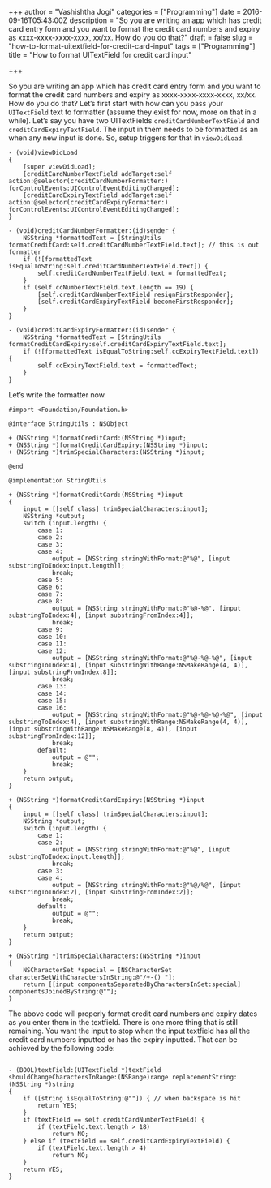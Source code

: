 +++
author = "Vashishtha Jogi"
categories = ["Programming"]
date = 2016-09-16T05:43:00Z
description = "So you are writing an app which has credit card entry form and you want to format the credit card numbers and expiry as xxxx-xxxx-xxxx-xxxx, xx/xx. How do you do that?"
draft = false
slug = "how-to-format-uitextfield-for-credit-card-input"
tags = ["Programming"]
title = "How to format UITextField for credit card input"

+++

So you are writing an app which has credit card entry form and you want to format the credit card numbers and expiry as xxxx-xxxx-xxxx-xxxx, xx/xx. How do you do that? Let’s first start with how can you pass your `UITextField` text to formatter (assume they exist for now, more on that in a while). Let’s say you have two UITextFields `creditCardNumberTextField` and `creditCardExpiryTextField`. The input in them needs to be formatted as an when any new input is done. So, setup triggers for that in `viewDidLoad`.

```objc
- (void)viewDidLoad
{
    [super viewDidLoad];
    [creditCardNumberTextField addTarget:self action:@selector(creditCardNumberFormatter:) forControlEvents:UIControlEventEditingChanged];
    [creditCardExpiryTextField addTarget:self action:@selector(creditCardExpiryFormatter:) forControlEvents:UIControlEventEditingChanged];
}

- (void)creditCardNumberFormatter:(id)sender {
    NSString *formattedText = [StringUtils formatCreditCard:self.creditCardNumberTextField.text]; // this is out formatter
    if (![formattedText isEqualToString:self.creditCardNumberTextField.text]) {
        self.creditCardNumberTextField.text = formattedText;
    }
    if (self.ccNumberTextField.text.length == 19) {
        [self.creditCardNumberTextField resignFirstResponder];
        [self.creditCardExpiryTextField becomeFirstResponder];
    }
}

- (void)creditCardExpiryFormatter:(id)sender {
    NSString *formattedText = [StringUtils formatCreditCardExpiry:self.creditCardExpiryTextField.text];
    if (![formattedText isEqualToString:self.ccExpiryTextField.text]) {
        self.ccExpiryTextField.text = formattedText;
    }
}
```

Let’s write the formatter now.

```objc
#import <Foundation/Foundation.h>

@interface StringUtils : NSObject

+ (NSString *)formatCreditCard:(NSString *)input;
+ (NSString *)formatCreditCardExpiry:(NSString *)input;
+ (NSString *)trimSpecialCharacters:(NSString *)input;

@end

@implementation StringUtils

+ (NSString *)formatCreditCard:(NSString *)input
{
    input = [[self class] trimSpecialCharacters:input];
    NSString *output;
    switch (input.length) {
        case 1:
        case 2:
        case 3:
        case 4:
            output = [NSString stringWithFormat:@"%@", [input substringToIndex:input.length]];
            break;
        case 5:
        case 6:
        case 7:
        case 8:
            output = [NSString stringWithFormat:@"%@-%@", [input substringToIndex:4], [input substringFromIndex:4]];
            break;
        case 9:
        case 10:
        case 11:
        case 12:
            output = [NSString stringWithFormat:@"%@-%@-%@", [input substringToIndex:4], [input substringWithRange:NSMakeRange(4, 4)], [input substringFromIndex:8]];
            break;
        case 13:
        case 14:
        case 15:
        case 16:
            output = [NSString stringWithFormat:@"%@-%@-%@-%@", [input substringToIndex:4], [input substringWithRange:NSMakeRange(4, 4)], [input substringWithRange:NSMakeRange(8, 4)], [input substringFromIndex:12]];
            break;
        default:
            output = @"";
            break;
    }
    return output;
}

+ (NSString *)formatCreditCardExpiry:(NSString *)input
{
    input = [[self class] trimSpecialCharacters:input];
    NSString *output;
    switch (input.length) {
        case 1:
        case 2:
            output = [NSString stringWithFormat:@"%@", [input substringToIndex:input.length]];
            break;
        case 3:
        case 4:
            output = [NSString stringWithFormat:@"%@/%@", [input substringToIndex:2], [input substringFromIndex:2]];
            break;
        default:
            output = @"";
            break;
    }
    return output;
}

+ (NSString *)trimSpecialCharacters:(NSString *)input
{
    NSCharacterSet *special = [NSCharacterSet characterSetWithCharactersInString:@"/+-() "];
    return [[input componentsSeparatedByCharactersInSet:special] componentsJoinedByString:@""];
}
```

The above code will properly format credit card numbers and expiry dates as you enter them in the textfield. There is one more thing that is still remaining. You want the input to stop when the input textfield has all the credit card numbers inputted or has the expiry inputted. That can be achieved by the following code:

```objc

- (BOOL)textField:(UITextField *)textField shouldChangeCharactersInRange:(NSRange)range replacementString:(NSString *)string
{
    if ([string isEqualToString:@""]) { // when backspace is hit
        return YES;
    }
    if (textField == self.creditCardNumberTextField) {
        if (textField.text.length > 18)
            return NO;
    } else if (textField == self.creditCardExpiryTextField) {
        if (textField.text.length > 4)
            return NO;
    }
    return YES;
}
```

